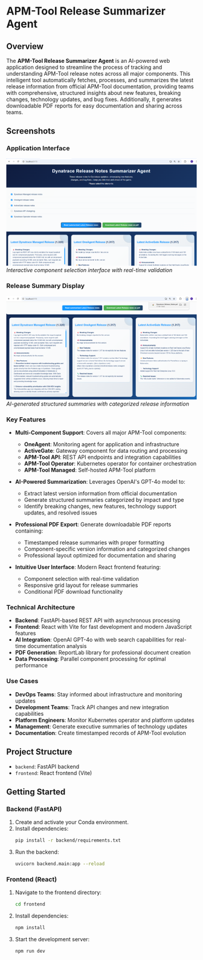 # APM-Tool Release Summarizer Agent

## Overview

The **APM-Tool Release Summarizer Agent** is an AI-powered web application designed to streamline the process of tracking and understanding APM-Tool release notes across all major components. This intelligent tool automatically fetches, processes, and summarizes the latest release information from official APM-Tool documentation, providing teams with comprehensive, structured insights about new features, breaking changes, technology updates, and bug fixes. Additionally, it generates downloadable PDF reports for easy documentation and sharing across teams.

## Screenshots

### Application Interface
![Application Interface](./images/app-interface.png)
*Interactive component selection interface with real-time validation*

### Release Summary Display
![Release Summary Display](./images/release-summary.png)
*AI-generated structured summaries with categorized release information*

### Key Features

- **Multi-Component Support**: Covers all major APM-Tool components:
  - **OneAgent**: Monitoring agent for application and infrastructure
  - **ActiveGate**: Gateway component for data routing and processing
  - **APM-Tool API**: REST API endpoints and integration capabilities
  - **APM-Tool Operator**: Kubernetes operator for container orchestration
  - **APM-Tool Managed**: Self-hosted APM-Tool platform

- **AI-Powered Summarization**: Leverages OpenAI's GPT-4o model to:
  - Extract latest version information from official documentation
  - Generate structured summaries categorized by impact and type
  - Identify breaking changes, new features, technology support updates, and resolved issues

- **Professional PDF Export**: Generate downloadable PDF reports containing:
  - Timestamped release summaries with proper formatting
  - Component-specific version information and categorized changes
  - Professional layout optimized for documentation and sharing

- **Intuitive User Interface**: Modern React frontend featuring:
  - Component selection with real-time validation
  - Responsive grid layout for release summaries
  - Conditional PDF download functionality

### Technical Architecture

- **Backend**: FastAPI-based REST API with asynchronous processing
- **Frontend**: React with Vite for fast development and modern JavaScript features
- **AI Integration**: OpenAI GPT-4o with web search capabilities for real-time documentation analysis
- **PDF Generation**: ReportLab library for professional document creation
- **Data Processing**: Parallel component processing for optimal performance

### Use Cases

- **DevOps Teams**: Stay informed about infrastructure and monitoring updates
- **Development Teams**: Track API changes and new integration capabilities
- **Platform Engineers**: Monitor Kubernetes operator and platform updates
- **Management**: Generate executive summaries of technology updates
- **Documentation**: Create timestamped records of APM-Tool evolution

## Project Structure
- `backend`: FastAPI backend
- `frontend`: React frontend (Vite)

## Getting Started

### Backend (FastAPI)
1. Create and activate your Conda environment.
2. Install dependencies:
   ```sh
   pip install -r backend/requirements.txt
   ```
3. Run the backend:
   ```sh
   uvicorn backend.main:app --reload
   ```

### Frontend (React)
1. Navigate to the frontend directory:
   ```sh
   cd frontend
   ```
2. Install dependencies:
   ```sh
   npm install
   ```
3. Start the development server:
   ```sh
   npm run dev
   ```
